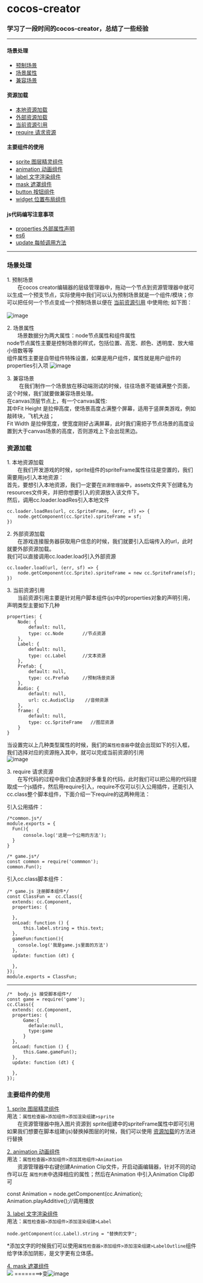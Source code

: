 # cocos-creator
### 学习了一段时间的cocos-creator，总结了一些经验 
---

#### 场景处理
  + [预制场景](#scene)
  + [场景属性](#attr)
  + [兼容场景](#compatibility)
#### 资源加载
  + [本地资源加载](#inside)
  + [外部资源加载](#outside)
  + [当前资源引用](#atPresent)
  + [require 请求资源](#require)
#### 主要组件的使用
  + [sprite 图层精灵组件](#sprite)
  + [animation 动画组件](#animation)
  + [label 文字渲染组件](#label)
  + [mask 遮罩组件](#mask)
  + [button 按钮组件](#button)
  + [widget 位置布局组件](#addr)
####  js代码编写注意事项
  + [properties 外部属性声明](#outattr)
  + [es6](#es6)
  + [update 每帧调用方法](#frame)
  
----
### **场景处理**
  <span  id="scene">1. 预制场景</span><br> 
    &emsp;&emsp;在cocos creator编辑器的层级管理器中，拖动一个节点到资源管理器中就可以生成一个预支节点，实际使用中我们可以认为预制场景就是一个组件/模块；你可以把任何一个节点变成一个预制场景以便在 [当前资源引用](#atPresent) 中使用他;  如下图：<br/><br/>
    ![image](./image/scene.gif)

  <span  id="attr">2. 场景属性</span><br>
    &emsp;&emsp;场景数据分为两大属性：node节点属性和组件属性<br>
    node节点属性主要是控制场景的样式，包括位置、高宽、颜色、透明度、放大缩小倍数等等<br>
    组件属性主要是自带组件特殊设置，如果是用户组件，属性就是用户组件的properties引入项
    ![image](./image/attr.png)

   <span  id="compatibility">3. 兼容场景</span><br>
    &emsp;&emsp; 在我们制作一个场景放在移动端测试的时候，往往场景不能铺满整个页面，这个时候，我们就要做兼容场景处理。<br>
    在canvas顶层节点上，有一个canvas属性:<br>
    其中Fit Height 是拉伸高度，使场景高度占满整个屏幕，适用于竖屏类游戏，例如敲砖块，飞机大战；<br>
    Fit Width 是拉伸宽度，使宽度刚好占满屏幕，此时我们需把子节点场景的高度设置到大于canvas场景的高度，否则游戏上下会出现黑边。

### **资源加载**
  <span  id="inside">1. 本地资源加载</span><br>
   &emsp;&emsp;在我们开发游戏的时候，sprite组件的spriteFrame属性往往是空置的，我们需要用js引入本地资源：<br>
  首先，要想引入本地资源，我们一定要在`资源管理器`中，assets文件夹下创建名为resources文件夹，并把你想要引入的资源放入该文件下。<br>
  然后，调用cc.loader.loadRes引入本地文件<br>

    cc.loader.loadRes(url, cc.SpriteFrame, (err, sf) => {
        node.getComponent(cc.Sprite).spriteFrame = sf;
    })

<span  id="outside">2. 外部资源加载</span><br>
 &emsp;&emsp;在游戏连接服务器获取用户信息的时候，我们就要引入后端传入的url，此时就要外部资源加载。<br>
 我们可以直接调用cc.loader.load引入外部资源<br>

    cc.loader.load(url, (err, sf) => {
        node.getComponent(cc.Sprite).spriteFrame = new cc.SpriteFrame(sf);
    })

<span  id="atPresent">3. 当前资源引用</span><br>
  &emsp;&emsp;当前资源引用主要是针对用户脚本组件(js)中的properties对象的声明引用，声明类型主要如下几种

    properties: {
        Node: {
            default: null,
            type: cc.Node       //节点资源
        },
        Label: {
            default: null,
            type: cc.Label      //文本资源
        },
        Prefab: {
            default: null,
            type: cc.Prefab     //预制场景资源
        },
        Audio: {
            default: null,
            url: cc.AudioClip    //音频资源
        },
        frame: {
            default: null,
            type: cc.SpriteFrame   //图层资源
        }
    }
当设置完以上几种类型属性的时候，我们的`属性检查器`中就会出现如下的引入框，我们选择对应的资源拖入其中，就可以完成当前资源的引用<br>
![image](./image/prop.png)

<span  id="require">3. require 请求资源</span><br>
&emsp;&emsp;在写代码的过程中我们会遇到好多重复的代码，此时我们可以把公用的代码提取成一个js插件，然后用require引入，require不仅可以引入公用插件，还能引入cc.class整个脚本组件，下面介绍一下require的这两种用法：

引入公用插件：

    /*common.js*/
    module.exports = {
      Fun(){
          console.log('这是一个公用的方法');
      }
    } 

    /* game.js*/
    const common = require('commmon');
    common.Fun();

引入cc.class脚本组件：

    /* game.js 注册脚本组件*/
    const ClassFun =  cc.Class({
      extends: cc.Component,
      properties: {
          
      },
      onLoad: function () {
          this.label.string = this.text;
      },
      gameFun:function(){
        console.log('我是game.js里面的方法')
      },
      update: function (dt) {

      },
    });
    module.exports = ClassFun;
-----
    /*  body.js 接受脚本组件*/
    const game = require('game');
    cc.Class({
      extends: cc.Component,
      properties: {
          Game:{
            defaule:null,
            type:game
          }
      },
      onLoad: function () {
          this.Game.gameFun();
      },
      update: function (dt) {

      },
    });

### **主要组件的使用**
[1. sprite 图层精灵组件](http://docs.cocos.com/creator/manual/zh/components/sprite.html)<a name="sprite"></a><br>
  用法：`属性检查器>添加组件>添加渲染组建>sprite` <br>
  &emsp;&emsp;在资源管理器中拖入图片资源到 sprite组建中的spriteFrame属性中即可引用<br>
  如果我们想要在脚本组建(js)替换掉图层的时候，我们可以使用 [资源加载](#inside)的方法进行替换<br>

[2. animation 动画组件](http://docs.cocos.com/creator/manual/zh/components/animation.html)<a  name="animation"></a><br>
  用法：`属性检查器>添加组件>添加其他组件>Animation` <br>
  &emsp;&emsp;资源管理器中右键创建Animation Clip文件，开启动画编辑器，针对不同的动作可以在 `属性列表`中选择相应的属性；然后在Animation 中引入Animation Clip即可

  const Animation = node.getComponent(cc.Animation);
  Animation.playAdditive();//调用播放

[3. label 文字渲染组件](http://docs.cocos.com/creator/manual/zh/components/label.html)<a name="label"></a><br>
  用法：`属性检查器>添加组件>添加渲染组建>Label` <br>

    node.getComponent(cc.Label).string = "替换的文字";
  *添加文字的时候我们可以使用`属性检查器>添加组件>添加渲染组建>LabelOutline`组件给字体添加阴影，是文字更有立体感。

[4. mask 遮罩组件](http://docs.cocos.com/creator/manual/zh/components/mask.html)<a name="mask"></a><br>
<img src="./image/1.jpg"> ========>变![image](./image/2.png)